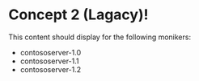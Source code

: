 # Concept 2 (Lagacy)!

This content should display for the following monikers:

* contososerver-1.0
* contososerver-1.1
* contososerver-1.2